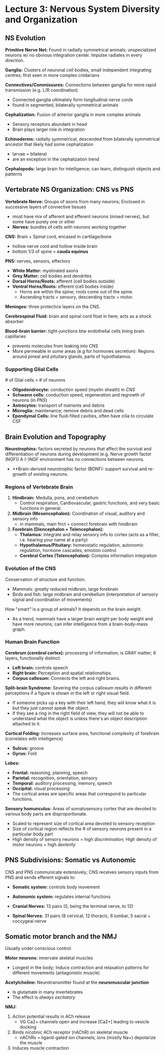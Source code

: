 # Lecture 3: Nervous System Diversity and Organization

## NS Evolution

**Primitive Nerve Net:** Found in radially symmetrical animals; unspecialized neurons w/ no obvious integration center. Impulse radiates in every direction.

**Ganglia:** Clusters of neuronal cell bodies, small independent integrating centres; first seen in more complex cnidarians

**Connectives/Commissures:** Connections between ganglia for more rapid transmission (e.g. L/R coordination)
* Connected ganglia ultimately form longitudinal *nerve cords*
* found in segmented, bilaterally symmetrical animals

**Cephalization:** Fusion of anterior ganglia in more complex animals
* Sensory receptors abundant in head
* Brain plays larger role in integration

**Echinoderms:** radially symmetrical, descended from bilaterally symmetrical ancestor that likely had some cephalization 
* larvae = bilateral
* are an exception in the cephalization trend

**Cephalopods:** large brain for intelligence; can learn, distinguish objects and patterns

## Vertebrate NS Organization: CNS vs PNS

**Vertebrate Nerve:** Groups of axons from many neurons; Enclosed in successive layers  of connective tissues
* most have mix of afferent and efferent neurons (mixed nerves), but some have purely one or other
* **Nerves:** bundles of cells with neurons working together

**CNS:** Brain + Spinal cord, encased in cartilage/bone
* hollow nerve cord and hollow inside brain
* bottom 1/3 of spine = **cauda equinus**

**PNS:** nerves, sensors, effectors

* **White Matter:** myelinated axons
* **Grey Matter:** cell bodies and dendrites
* **Dorsal Horns/Roots:** afferent (cell bodies outside)
* **Ventral Horns/Roots:** efferent (cell bodies inside)
  * Horns are within the spine; roots come out of the spine.
  * Ascending tracts = sensory, descending tracts = motor.

**Meninges:** three protectice layers on the CNS.

**Cerebrospinal Fluid:** brain and spinal cord float in here; acts as a shock absorber

**Blood-brain barrier:** tight-junctions btw endothelial cells lining  brain capillaries
* prevents molecules from leaking into CNS
* More permeable in  some areas (e.g for  hormones secretion): Regions around pineal and pituitary glands, parts of hypothalamus.

### Supporting Glial Cells
\# of Glial cells > # of neurons
* **Oligodendrocyte:** conduction speed  (myelin sheath) in *CNS*
* **Schwann cells:** conduction speed, regeneration and regrowth of neurons (in *PNS*)
* **Astrocytes:** transport of nutrients and debris
* **Microglia:** maintenance; remove debris and dead cells
* **Ependymal Cells:** line fluid-filled cavities, often have cilia to circulate CSF

## Brain Evolution and Topography
**Neurotrophins:** factors secreted by neurons that affect the survival and differentiation of neurons during development (e.g. Nerve  growth factor (NGF)) A (-)NGF environment has no connections between neurons.
* **Brain-derived neurotrophic factor (BDNF): support survival and re-growth of existing neurons. 

### Regions of Vertebrate Brain
1) **Hindbrain:** Medulla, pons, and cerebellum
   * Control respiration, Cardiovascular, gastric functions, and very basic functions in general.
2) **Midbrain (Mesencephalon):** Coordination of visual, auditory and sensory info 
   * in mammals, main fnct = connect forebrain with hindbrain
3) **Forebrain (Diencephalon + Telencephalon):** 
   * **Thalamus:** integrate and relay sensory info to cortex (acts as  a filter, i.e. hearing your name at a party)
   * **Hypothalamus/Pituitary:** homeostatic regulation, autonomic regulation, hormone cascades, emotion control
   * **Cerebral Cortex (Telencephalon):** Complex information integration

### Evolution of the CNS
Conservation of structure and function.
* Mammals: greatly reduced midbrain, large forebrain
* Birds and fish: large midbrain and cerebellum (interpretation of sensory signal and coordination of movements)

How "smart" is a group of animals? It depends on the brain weight.
* As a trend, mammals have a larger brain weight per body weight and have more neurons; can infer intelligence from a brain-body-mass graph.

### Human Brain Function
**Cerebrum (cerebral cortex):** processing of information; is GRAY matter; 6 layers, functionally distinct.
* **Left brain:** controls speech
* **Right brain:** Perception and spatial relationships.
* **Corpus callosum:** Connects the left and right brains.

**Split-brain Syndrome:** Severing the corpus callosum results in different perceptions if a figure is shown in the left or right visual field.
* If someone picks up a key with their left hand, they will know what it is but they just cannot speak the object.
* If they see a ring in the right field of view, they will not be able to understand what the object is unless there's an object description attached to it.

**Cortical Folding:** Increases surface area, functional complexity of forebrain  (correlates with intelligence)
* **Sulcus:** groove
* **Gyrus:** Fold

**Lobes:**
* **Frontal:** reasoning, planning,  speech
* **Parietal:** recognition,  orientation, sensory
* **Temporal:** auditory  processing, memory, speech
* **Occipital:** visual processing
* The cortical areas are specific areas that correspond to particular functions.

**Sensory homunculus:** Areas of somatosensory cortex that are devoted to various body parts are disproportionate.
* Scaled to represent size of  cortical area devoted to  sensory reception
* Size of cortical region  reflects the # of sensory  neurons present in a  particular body part
* High density of sensory neurons = high *discrimination*; High density of motor neurons = high *dexterity*

## PNS Subdivisions: Somatic vs Autonomic

CNS and PNS communicate extensively; CNS receives sensory inputs from PNS and sends efferent signals to:
* **Somatic system:** controls body movement
* **Autonomic system:** regulates internal functions

* **Cranial Nerves:** 13 pairs (0, being the terminal nerve, to 12)
* **Spinal Nerves:** 31 pairs (8 cervical, 12 thoracic, 6 lumbar, 5 sacral + coccygeal nerve

## Somatic motor branch and the NMJ
Usually under conscious control.

**Motor neurons:** innervate skeletal muscles
* Longest in the body; Induce contraction and relaxation patterns for different movements (antagonistic muscle)

**Acetylcholine:** Neurotransmitter found at the **neuromuscular junction**
* Is glutamate in many invertebrates
* The effect is *always excitatory*

**NMJ:**
1) Action potential results in ACh release
   * VG Ca2+ channels open and increase [Ca2+] leading to vesicle docking
2) Binds nicotinic ACh receptor (nAChR) on skeletal muscle
   * nAChRs = ligand-gated ion channels; ions (mostly Na+) depolarize the muscle
3) Induces muscle contraction
